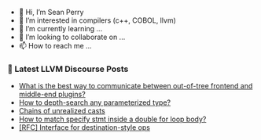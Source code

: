 - 👋 Hi, I’m Sean Perry
- 👀 I’m interested in compilers (c++, COBOL, llvm)
- 🌱 I’m currently learning ...
- 💞️ I’m looking to collaborate on ...
- 📫 How to reach me ...

<!---
s66perry/s66perry is a ✨ special ✨ repository because its `README.md` (this file) appears on your GitHub profile.
You can click the Preview link to take a look at your changes.
--->
### 📕 Latest LLVM Discourse Posts

<!-- DISCOURSE-LLVM:START -->
- [What is the best way to communicate between out-of-tree frontend and middle-end plugins?](https://discourse.llvm.org/t/what-is-the-best-way-to-communicate-between-out-of-tree-frontend-and-middle-end-plugins/64124#post_1)
- [How to depth-search any parameterized type?](https://discourse.llvm.org/t/how-to-depth-search-any-parameterized-type/64123#post_1)
- [Chains of unrealized casts](https://discourse.llvm.org/t/chains-of-unrealized-casts/64084#post_6)
- [How to match specify stmt inside a double for loop body?](https://discourse.llvm.org/t/how-to-match-specify-stmt-inside-a-double-for-loop-body/64100#post_4)
- [[RFC] Interface for destination-style ops](https://discourse.llvm.org/t/rfc-interface-for-destination-style-ops/64056?page=2#post_34)
<!-- DISCOURSE-LLVM:END -->
